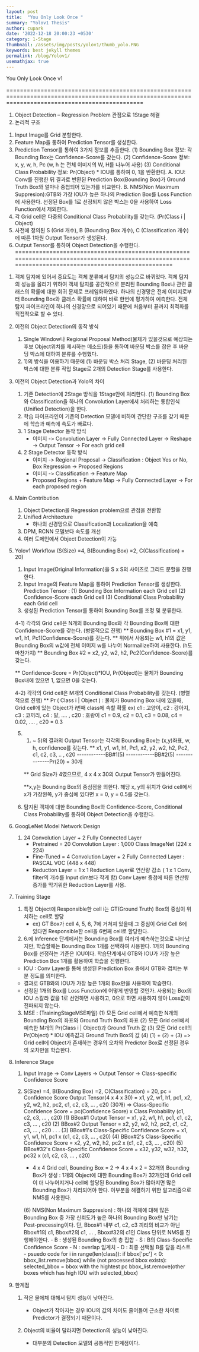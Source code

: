 ```yaml
---
layout: post
title:  "You Only Look Once "
summary: "Yolov1 Thesis"
author: cupark
date: '2022-12-18 20:00:23 +0530'
category: 1-Stage
thumbnail: /assets/img/posts/yolov1/thumb_yolo.PNG
keywords: best jekyll themes
permalink: /blog/Yolov1/
usemathjax: true
---
```

You Only Look Once v1 

====================================================================================================================================================
 1.	Object Detection – Regression Problem 관점으로 1Stage 해결
 2.	논리적 구조 
   1)	Input Image를 Grid 분할한다.
   2)	Feature Map을 통하여 Prediction Tensor를 생성한다. 
   3)	Prediction Tensor를 통하여 3가지 정보를 추출한다.
     (1)	Bounding Box 정보: 각 Bounding Box는 Confidence-Score를 갖는다.
     (2)	Confidence-Score 정보: x, y, w, h, Pc (w, h 는 전체 이미지의 W, H를 나누어 사용)
     (3)	Conditional Class Probability 정보: Pr(Object) * IOU를 통하여 0, 1을 반환한다. 
         A.	IOU: Conv를 진행한 뒤 결과로 반환된 Prediction Box(Bounding Box)가 Ground Truth Box와 얼마나 중첩되어 있는가를 비교한다. 
         B.	NMS(Non Maximum Suppresion):GTB와 가장 IOU가 높은 하나의 Prediction Box를 Loss Function에 사용한다. 
            선정된 Box를 1로 선정되지 않은 박스는 0을 사용하여 Loss Function에서 제외한다. 
   4)	각 Grid cell은 다중의 Conditional Class Probability를 갖는다. (Pr(Class i | Object)
   5)	사전에 정의된 S (Grid 개수), B (Bounding Box 개수), C (Classification 개수)에 따른 1차원 Output Tensor가 생성된다. 
   6)	Output Tensor를 통하여 Object Detection을 수행한다.
====================================================================================================================================================

 1. 객체 탐지에 있어서 중요도는 객체 분류에서 탐지의 성능으로 바뀌었다.
    객체 탐지의 성능을 올리기 위하여 객체 탐지를 공간적으로 분리된 Bounding Box나 관련 클래스의 확률에 대한 회귀 문제로 프레임화하였다.
    하나의 신경망은 전체 이미지로부터 Bounding Box와 클래스 확률에 대하여 바로 한번에 평가하여 예측한다. 
    전체 탐지 파이프라인이 하나의 신경망으로 되어있기 때문에 처음부터 끝까지 최적화를 직접적으로 할 수 있다.
 
 2. 이전의 Object Detection의 동작 방식 
    1) Single Window나 Regional Proposal Method(물체가 있을것으로 예상되는 후보 Object위치를 제시하는 메소드)등을 통하여 바운딩 박스를 잡은 후 
       바운딩 박스에 대하여 분류를 수행했다.
    2) 1)의 방식을 이용하기 때문에 (1) 바운딩 박스 처리 Stage, (2) 바운딩 처리된 박스에 대한 분류 작업 Stage로 2개의 Detection Stage를 사용한다.
 
 3. 이전의 Object Detection과 Yolo의 차이 
    1) 기존 Detection에 2Stage 방식을 1Stage안에 처리한다. 
      (1) Bounding Box와 Classification을 하나의 Convolution Layer에서 처리하는 통합인식(Unified Detection)을 한다.
    2) 학습 파이프라인이 기존의 Detection 모델에 비하여 간단한 구조를 갖기 때문에 학습과 예측에 속도가 빠르다.
    3) 1 Stage Detector 동작 방식 
       - 이미지 -> Convolution Layer -> Fully Connected Layer -> Reshape -> Output Tensor -> For each grid cell
    4) 2 Stage Detector 동작 방식
       - 이미지 -> Regional Proposal -> Classification : Object Yes or No, Box Regression -> Proposed Regions
       - 이미지 -> Classification -> Feature Map    
       - Proposed Regions + Feature Map -> Fully Connected Layer -> For each proposed region
       
 4. Main Contribution
    1) Object Detection을 Regression problem으로 관점을 전환함   
    2) Unified Architecture 
       - 하나의 신경망으로 Classification과 Localization을 예측 
    3) DPM, RCNN 모델보다 속도를 개선
    4) 여러 도메인에서 Object Detection이 가능
 
 5. Yolov1 Workflow (S(Size) =4, B(Bounding Box) =2, C(Classification) = 20)
    1) Input Image(Original Information)을 S x S의 사이즈로 그리드 분할을 진행한다.
    2) Input Image의 Feature Map을 통하여 Prediction Tensor를 생성한다. 
       Prediction Tensor : (1) Bounding Box Information each Grid cell 
                           (2) Confidence-Score each Grid cell
                           (3) Conditional Class Probability each Grid cell
    3) 생성된 Prediction Tensor를 통하여 Bounding Box를 조정 및 분류한다.
    
    4-1) 각각의 Grid cell은 N개의 Bounding Box와 각 Bounding Box에 대한 Confidence-Score를 갖는다. (병렬적으로 진행)
       ** Bounding Box #1 = x1, y1, w1, h1, Pc1(Confidence-Score)를 갖는다.
          ** 위에서 사용되는 w1, h1의 값은 Bounding Box의 w값에 전체 이미지 w를 나누어 Normailize하여 사용한다. (h도 마찬가지)
       ** Bounding Box #2 = x2, y2, w2, h2, Pc2(Confidence-Score)를 갖는다.
          
       ** Confidence-Score = Pr(Object)*IOU, Pr(Object)는 물체가 Bounding Box내에 있으면 1, 없으면 0을 갖는다.
       
    4-2) 각각의 Grid cell은 M개의 Conditional Class Probability를 갖는다. (병렬적으로 진행)
       ** Pr ( Class i | Object ) : 물체가 Bounding Box 내에 있을때, Grid cell에 있는 Object가 i번째 class에 속할 확률 
          ex) c1 : 고양이, c2 : 강아지, c3 : 코끼리, c4 : 말, .... , c20 : 호랑이
              c1 = 0.9, c2 = 0.1, c3 = 0.08, c4 = 0.02, .... , c20 = 0.3
    
    
    5) 1) ~ 5)의 결과의 Output Tensor는 각각의 Bounding Box는 (x,y)좌표, w, h, confidence를 갖는다. 
       ** x1, y1, w1, h1, Pc1, x2, y2, w2, h2, Pc2, c1, c2, c3, .. , c20
          ------------BB#1(5)  ------------BB#2(5)  --------------Pr(20)  = 30개
          
       ** Grid Size가 4였으므로, 4 x 4 x 30의 Output Tensor가 만들어진다.   
          
       **x,y는 Bounding Box의 중심점을 의한다. 해당 x, y의 위치가 Grid cell에서 x가 가장왼쪽, y가 중심에 있다면 x = 0, y = 0.5를 갖는다.
    6) 탐지된 객체에 대한 Bounding Box와 Confidence-Score, Conditional Class Probability를 통하여 Object Detection을 수행한다.
   
 6. GoogLeNet Model Network Design 
    1) 24 Convolution Layer + 2 Fully Connected Layer 
       - Pretrained = 20 Convolution Layer                            : 1,000 Class ImageNet (224 x 224)
       - Fine-Tuned =  4 Convolution Layer + 2 Fully Connected Layer  : PASCAL VOC (448 x 448)
       - Reduction Layer = 1 x 1 Reduction Layer로 연산량 감소 ( 1 x 1 Conv, filter의 개수를 Input dim보다 작게 함)
         Conv Layer 중첩에 따른 연산량 증가를 막기위한 Reduction Layer를 사용.
  
 7. Training Stage
    1) 특정 Object에 Responsible한 cell i는 GT(Ground Truth) Box의 중심이 위치하는 cell로 할당 
       - ex) GT Box가 cell 4, 5, 6, 7에 거쳐져 있을때 그 중심이 Grid Cell 6에 있다면 Responsible한 cell을 6번째 cell로 할당한다. 
    2) 6.에 Inference 단계에서는 Bounding Box를 여러개 예측하는것으로 나타났지만, 학습할때는 Bounding Box 1개를 선택하여 사용한다. 
       1개의 Bounding Box를 선정하는 기준은 IOU이다. 학습단계에서 GTB와 IOU가 가장 높은 Prediction Box 1개를 활용하여 학습을 진행한다. 
      - IOU : Conv Layer를 통해 생성된 Prediction Box 중에서 GTB와 겹치는 부분 정도를 의미한다. 
      - 결과로 GTB와의 IOU가 가장 높은 1개의 Box만을 사용하여 학습한다. 
      - 선정된 1개의 Box를 Loss Function에 어떻게 반영할 것인가. 
        사용되는 Box의 IOU 스칼라 값을 1로 선언하면 사용하고, 0으로 하면 사용하지 않아 Loss값이 전파되지 않는다. 
    3) MSE : (TrainingStageMSE파일)
        (1) 모든 Grid cell에서 예측한 N개의 Bounding Box의 좌표와 Ground Truth Box의 좌표 
        (2) 모든 Grid cell에서 예측한 M개의 Pr(Class i | Object)과 Ground Truth 값
        (3) 모든 Grid cell의 Pr(Object) * IOU 예측값과 Ground Truth Box의 값
        (4) (1) + (2) + (3) => Grid cell에 Object가 존재하는 경우의 오차와 Predictor Box로 선정된 경우의 오차만을 학습한다. 
        
 8. Inference Stage
    1) Input Image -> Conv Layers -> Output Tensor -> Class-specific Confidence Score
    2) S(Size) =4, B(Bounding Box) =2, C(Classification) = 20, pc = Confidence Score
       Output Tensor(4 x 4 x 30) = x1, y2, w1, h1, pc1, x2, y2, w2, h2, pc2, c1, c2, c3, ... , c20 (30개)
       => Class-Specific Confidence Score =  pc(Confidence Score) x Class Probability (c1, c2, c3, ... , c20)
       (1) BBox#1 Output Tensor = x1, y2, w1, h1, pc1, c1, c2, c3, ... , c20
       (2) BBox#2 Output Tensor = x2, y2, w2, h2, pc2, c1, c2, c3, ... , c20 
       .
       .
       .
       (3) BBox#1's Class-Specific Confidence Score = x1, y1, w1, h1, pc1 x (c1, c2, c3, ... , c20)
       (4) BBox#2's Class-Specific Confidence Score = x2, y2, w2, h2, pc2 x (c1, c2, c3, ... , c20)
       (5) BBox#32's Class-Specific Confidence Score = x32, y32, w32, h32, pc32 x (c1, c2, c3, ... , c20)
       
       - 4 x 4 Grid cell, Bounding Box = 2 -> 4 x 4 x 2 = 32개의 Bounding Box가 생성 
         : 1개의 Object에 대한 Bounding Box가 32개인데 Grid cell이 더 나누어지거나 cell에 할당된 Bounding Box가 많아지면 
           많은 Bounding Box가 처리되어야 한다. 이부분을 해결하기 위한 알고리즘으로 NMS를 사용한다. 
           
       (6) NMS(Non Maximum Suppresion) : 하나의 객체에 대해 많은 Bounding Box 중 가장 신뢰도가 높은 하나의 Bounding Box만 남기는 
           Post-precessing이다. 단, Bbox#1 내부 c1, c2, c3 끼리의 비교가 아닌 Bbox#1의 c1, Bbox#2의 c1, ... , Bbox#32의 c1인 Class 단위로
           NMS를 진행해야한다. 
           - B : 생성된 Bounding Box의 총 집합 
           - S : B의 Class-Specific Confidence Score
           - N : overlap 임계치 
           - D : 최종 선택될 B를 담을 리스트 
           - psuedo code 
              for i in range(len(class)):
                 if bbox['pc'] < 0:
                    bbox_list.remove(bbox)
              while (not processed bbox exists):
                 selected_bbox = bbox with the hightest pc
                 bbox_list.remove(other boxes which has high IOU with selected_bbox)
                 
 9. 한계점
    1) 작은 물에체 대해서 탐지 성능이 낮아진다.
       - Object가 작아지는 경우 IOU의 값의 차이도 줄어들어 근소한 차이로 Predictor가 결정되기 때문이다.
       
    2) Object의 비율이 달라지면 Detection의 성능이 낮아진다. 
       - 대부분의 Detection 모델의 공통적인 한계점이다.
